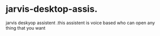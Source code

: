# jarvis-desktop-assis.
jarvis deskyop assistent .this assistent is voice based who can open any thing that you want 
